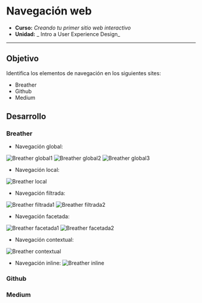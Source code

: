 # Navegación web

* **Curso:** _Creando tu primer sitio web interactivo_
* **Unidad:** _ Intro a User Experience Design_

***

## Objetivo

Identifica los elementos de navegación en los siguientes sites:
* Breather
* Github
* Medium

## Desarrollo

### Breather

* Navegación global:

![Breather global1](breather/Navegación-global-1.png)
![Breather global2](breather/Navegación-global-2.png)
![Breather global3](breather/Navegación-global-3.png)

* Navegación local:

![Breather local](breather/Navegación-local-1.png)

* Navegación filtrada:

![Breather filtrada1](breather/Navegación-filtrada-1.png)
![Breather filtrada2](breather/Navegación-filtrada-2.png)

* Navegación facetada:

![Breather facetada1](breather/Navegación-Facetada-1.png)
![Breather facetada2](breather/Navegación-Facetada-2.png)

* Navegación contextual:

![Breather contextual](breather/Navegación-contextual-1.png)

* Navegación inline:
![Breather inline](breather/Navegación-inline-1.png)

### Github



### Medium
